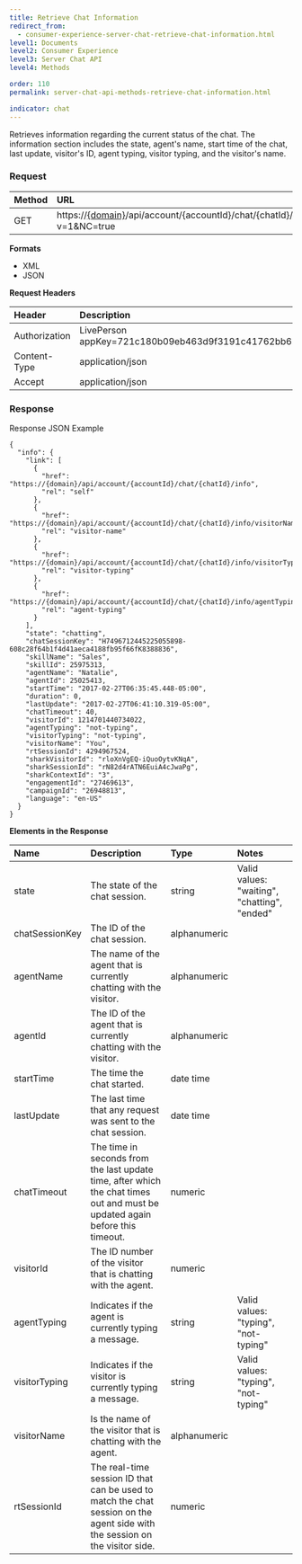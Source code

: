 ```yaml
---
title: Retrieve Chat Information
redirect_from:
  - consumer-experience-server-chat-retrieve-chat-information.html
level1: Documents
level2: Consumer Experience
level3: Server Chat API
level4: Methods

order: 110
permalink: server-chat-api-methods-retrieve-chat-information.html

indicator: chat
---
```


Retrieves information regarding the current status of the chat. The information section includes the state, agent's name, start time of the chat, last update, visitor's ID, agent typing, visitor typing, and the visitor's name.

### Request

| Method | URL |
| :--- | :--- |
| GET | https://[{domain}](https://developers.liveperson.com/agent-domain-domain-api.html)/api/account/{accountId}/chat/{chatId}/info?v=1&NC=true |

**Formats**

- XML
- JSON

**Request Headers**

| Header | Description |
| :--- | :--- |
| Authorization | LivePerson appKey=721c180b09eb463d9f3191c41762bb68 |
| Content-Type | application/json |
| Accept | application/json |

### Response

Response JSON Example

    {
      "info": {
        "link": [
          {
            "href": "https://{domain}/api/account/{accountId}/chat/{chatId}/info",
            "rel": "self"
          },
          {
            "href": "https://{domain}/api/account/{accountId}/chat/{chatId}/info/visitorName",
            "rel": "visitor-name"
          },
          {
            "href": "https://{domain}/api/account/{accountId}/chat/{chatId}/info/visitorTyping",
            "rel": "visitor-typing"
          },
          {
            "href": "https://{domain}/api/account/{accountId}/chat/{chatId}/info/agentTyping",
            "rel": "agent-typing"
          }
        ],
        "state": "chatting",
        "chatSessionKey": "H7496712445225055898-608c28f64b1f4d41aeca4188fb95f66fK8388836",
        "skillName": "Sales",
        "skillId": 25975313,
        "agentName": "Natalie",
        "agentId": 25025413,
        "startTime": "2017-02-27T06:35:45.448-05:00",
        "duration": 0,
        "lastUpdate": "2017-02-27T06:41:10.319-05:00",
        "chatTimeout": 40,
        "visitorId": 1214701440734022,
        "agentTyping": "not-typing",
        "visitorTyping": "not-typing",
        "visitorName": "You",
        "rtSessionId": 4294967524,
        "sharkVisitorId": "rloXnVgEQ-iQuoOytvKNqA",
        "sharkSessionId": "rN82d4rATN6EuiA4cJwaPg",
        "sharkContextId": "3",
        "engagementId": "27469613",
        "campaignId": "26948813",
        "language": "en-US"
      }
    }

**Elements in the Response**

| Name | Description | Type | Notes |
| :--- | :--- | :--- | :--- |
| state | The state of the chat session. | string | Valid values: "waiting", "chatting", "ended" |
| chatSessionKey | The ID of the chat session. | alphanumeric | |
| agentName | The name of the agent that is currently chatting with the visitor. | alphanumeric | |
| agentId | The ID of the agent that is currently chatting with the visitor. |  alphanumeric | |
| startTime | The time the chat started.| date time | |
| lastUpdate | The last time that any request was sent to the chat session. | date time | |
| chatTimeout | The time in seconds from the last update time, after which the chat times out and must be updated again before this timeout. | numeric | |
| visitorId | The ID number of the visitor that is chatting with the agent. | numeric | |
| agentTyping | Indicates if the agent is currently typing a message. | string | Valid values: "typing", "not-typing" | 
| visitorTyping | Indicates if the visitor is currently typing a message. | string |  Valid values: "typing", "not-typing" |
| visitorName | Is the name of the visitor that is chatting with the agent. | alphanumeric | |
| rtSessionId | The real-time session ID that can be used to match the chat session on the agent side with the session on the visitor side. | numeric |
